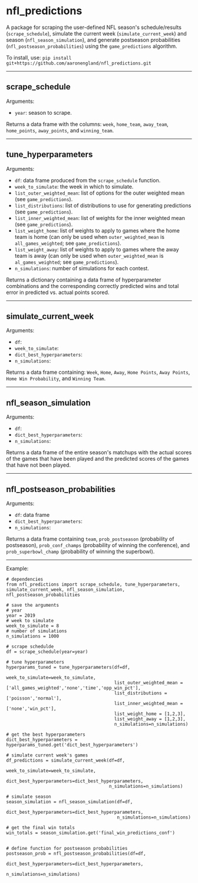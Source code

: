 # nfl_predictions

A package for scraping the user-defined NFL season's schedule/results (`scrape_schedule`), simulate the current week (`simulate_current_week`) and season (`nfl_season_simulation`), and generate postseason probabilities (`nfl_postseason_probabilities`) using the `game_predictions` algorithm.

To install, use: `pip install git+https://github.com/aaronengland/nfl_predictions.git`

---

## scrape_schedule

Arguments:
- `year`: season to scrape.

Returns a data frame with the columns: `week`, `home_team`, `away_team`, `home_points`, `away_points`, and `winning_team`.

---

## tune_hyperparameters

Arguments:
- `df`: data frame produced from the `scrape_schedule` function.
- `week_to_simulate`: the week in which to simulate.
- `list_outer_weighted_mean`: list of options for the outer weighted mean (see `game_predictions`).
- `list_distributions`: list of distributions to use for generating predictions (see `game_predictions`). 
- `list_inner_weighted_mean`: list of weights for the inner weighted mean (see `game_predictions`).
- `list_weight_home`: list of weights to apply to games where the home team is home (can only be used when `outer_weighted_mean` is `all_games_weighted`; see `game_predictions`).
- `list_weight_away`: list of weights to apply to games where the away team is away (can only be used when `outer_weighted_mean` is `al_games_weighted`; see `game_predictions`).
- `n_simulations`: number of simulations for each contest.

Returns a dictionary containing a data frame of hyperparameter combinations and the corresponding correctly predicted wins and total error in predicted vs. actual points scored.

---

## simulate_current_week

Arguments:
- `df`:
- `week_to_simulate`:
- `dict_best_hyperparameters`:
- `n_simulations`:

Returns a data frame containing: `Week`, `Home`, `Away`, `Home Points`, `Away Points`, `Home Win Probability`, and `Winning Team`.

---

## nfl_season_simulation

Arguments:
- `df`:
- `dict_best_hyperparameters`:
- `n_simulations`:

Returns a data frame of the entire season's matchups with the actual scores of the games that have been played and the predicted scores of the games that have not been played.

---

## nfl_postseason_probabilities

Arguments:
- `df`: data frame 
- `dict_best_hyperparameters`:
- `n_simulations`:

Returns a data frame containing `team`, `prob_postseason` (probability of postseason), `prob_conf_champs` (probability of winning the conference), and `prob_superbowl_champ` (probability of winning the superbowl).

---

Example:

```
# dependencies
from nfl_predictions import scrape_schedule, tune_hyperparameters, simulate_current_week, nfl_season_simulation, nfl_postseason_probabilities

# save the arguments
# year
year = 2019
# week to simulate
week_to_simulate = 8
# number of simulations
n_simulations = 1000

# scrape schedulde
df = scrape_schedule(year=year)

# tune hyperparameters
hyperparams_tuned = tune_hyperparameters(df=df, 
                                         week_to_simulate=week_to_simulate,
                                         list_outer_weighted_mean = ['all_games_weighted','none','time','opp_win_pct'],
                                         list_distributions = ['poisson','normal'],
                                         list_inner_weighted_mean = ['none','win_pct'],
                                         list_weight_home = [1,2,3],
                                         list_weight_away = [1,2,3],
                                         n_simulations=n_simulations)

# get the best hyperparameters
dict_best_hyperparameters = hyperparams_tuned.get('dict_best_hyperparameters')

# simulate current week's games
df_predictions = simulate_current_week(df=df, 
                                       week_to_simulate=week_to_simulate, 
                                       dict_best_hyperparameters=dict_best_hyperparameters, 
                                       n_simulations=n_simulations)

# simulate season
season_simulation = nfl_season_simulation(df=df, 
                                          dict_best_hyperparameters=dict_best_hyperparameters, 
                                          n_simulations=n_simulations)

# get the final win totals
win_totals = season_simulation.get('final_win_predictions_conf')


# define function for postseason probabilities
postseason_prob = nfl_postseason_probabilities(df=df, 
                                               dict_best_hyperparameters=dict_best_hyperparameters,
                                               n_simulations=n_simulations)
```



